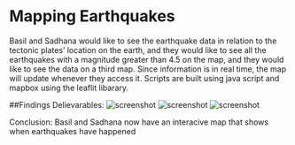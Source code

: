 #  Mapping Earthquakes
 Basil and Sadhana would like to see the earthquake data in relation to the tectonic plates’ location on the earth, and they would like to see all the earthquakes with a magnitude greater than 4.5 on the map, and they would like to see the data on a third map. Since information is in real time, the map will update whenever they access it. Scripts are built using java script and mapbox using the leaflit libarary.


##Findings 
Delievarables:
![screenshot](techimage.png)
![screenshot](map1.png)
![screenshot](map2.png)

Conclusion: Basil and Sadhana now have an interacive map that shows when earthquakes have happened
